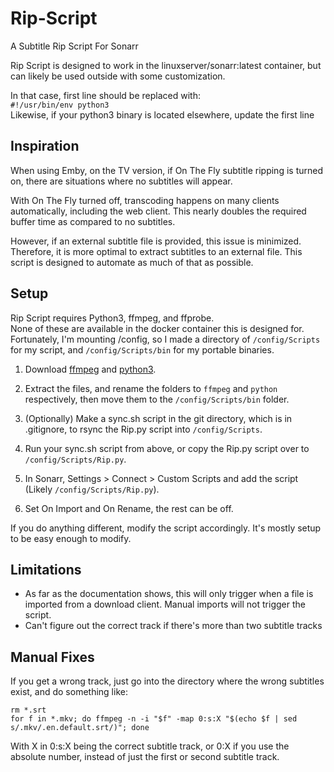 # Rip-Script
A Subtitle Rip Script For Sonarr

Rip Script is designed to work in the linuxserver/sonarr:latest container, but can likely be used outside with some customization.

In that case, first line should be replaced with:  
`#!/usr/bin/env python3`  
Likewise, if your python3 binary is located elsewhere, update the first line

## Inspiration

When using Emby, on the TV version, if On The Fly subtitle ripping is turned on, there are situations where no subtitles will appear.

With On The Fly turned off, transcoding happens on many clients automatically, including the web client. This nearly doubles the required buffer time as compared to no subtitles.

However, if an external subtitle file is provided, this issue is minimized.
Therefore, it is more optimal to extract subtitles to an external file. This script is designed to automate as much of that as possible.

## Setup
Rip Script requires Python3, ffmpeg, and ffprobe.  
None of these are available in the docker container this is designed for.  
Fortunately, I'm mounting /config, so I made a directory of `/config/Scripts` for my script, and `/config/Scripts/bin` for my portable binaries.  
1. Download [ffmpeg](https://johnvansickle.com/ffmpeg/) and [python3](https://github.com/indygreg/python-build-standalone).

2. Extract the files, and rename the folders to `ffmpeg` and `python` respectively, then move them to the `/config/Scripts/bin` folder.  

3. (Optionally) Make a sync.sh script in the git directory, which is in .gitignore, to rsync the Rip.py script into `/config/Scripts`.

4. Run your sync.sh script from above, or copy the Rip.py script over to `/config/Scripts/Rip.py`.

5. In Sonarr, Settings > Connect > Custom Scripts and add the script (Likely `/config/Scripts/Rip.py`).

6. Set On Import and On Rename, the rest can be off.

If you do anything different, modify the script accordingly. It's mostly setup to be easy enough to modify.

## Limitations
* As far as the documentation shows, this will only trigger when a file is imported from a download client.
Manual imports will not trigger the script.
* Can't figure out the correct track if there's more than two subtitle tracks

## Manual Fixes
If you get a wrong track, just go into the directory where the wrong subtitles exist, and do something like:
```
rm *.srt
for f in *.mkv; do ffmpeg -n -i "$f" -map 0:s:X "$(echo $f | sed s/.mkv/.en.default.srt/)"; done
```
With X in 0:s:X being the correct subtitle track, or 0:X if you use the absolute number, instead of just the first or second subtitle track.